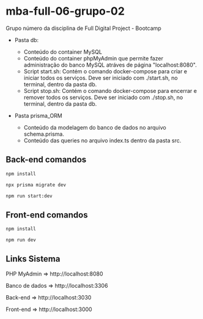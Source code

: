 # mba-full-06-grupo-02

Grupo número da disciplina de Full Digital Project - Bootcamp

- Pasta db:
    - Conteúdo do container MySQL
    - Conteúdo do container phpMyAdmin que permite fazer administração do banco MySQL atráves de página "localhost:8080".
    - Script start.sh: Contém o comando docker-compose para criar e iniciar todos os serviços.
        Deve ser iniciado com ./start.sh, no terminal, dentro da pasta db.
    - Script stop.sh: Contém o comando docker-compose para encerrar e remover todos os serviços.
        Deve ser iniciado com ./stop.sh, no terminal, dentro da pasta db.

- Pasta prisma_ORM
    - Conteúdo da modelagem do banco de dados no arquivo schema.prisma.
    - Conteúdo das queries no arquivo index.ts dentro da pasta src.          


Back-end comandos
-

```sh
npm install
```

```sh
npx prisma migrate dev
```

```sh
npm run start:dev
```


Front-end comandos
-

```sh
npm install
```

```sh
npm run dev
```


Links Sistema
-

PHP MyAdmin => http://localhost:8080

Banco de dados => http://localhost:3306

Back-end => http://localhost:3030

Front-end => http://localhost:3000

